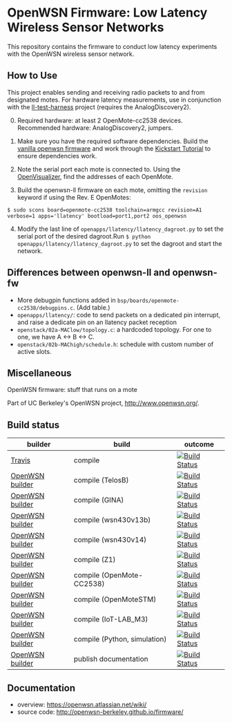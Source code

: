 # OpenWSN Firmware: Low Latency Wireless Sensor Networks

This repository contains the firmware to conduct low latency experiments with the OpenWSN wireless sensor network.

## How to Use

This project enables sending and receiving radio packets to and from designated motes. For hardware latency measurements, use in conjunction with the [ll-test-harness] project (requires the AnalogDiscovery2).

[ll-test-harness]: https://github.com/arvind0sundararajan/ll-test-harness

0. Required hardware: at least 2 OpenMote-cc2538 devices. Recommended hardware: AnalogDiscovery2, jumpers.

1. Make sure you have the required software dependencies. Build the [vanilla openwsn firmware] and work through the [Kickstart Tutorial] to ensure dependencies work.

[vanilla openwsn firmware]: https://github.com/openwsn-berkeley/openwsn-fw
[Kickstart Tutorial]: https://openwsn.atlassian.net/wiki/spaces/OW/pages/12058660/Get+Started

2. Note the serial port each mote is connected to. Using the [OpenVisualizer], find the addresses of each OpenMote.

[OpenVisualizer]: https://github.com/openwsn-berkeley/openwsn-sw

3. Build the openwsn-ll firmware on each mote, omitting the `revision` keyword if using the Rev. E OpenMotes:

```
$ sudo scons board=openmote-cc2538 toolchain=armgcc revision=A1 verbose=1 apps='llatency' bootload=port1,port2 oos_openwsn
```

4. Modify the last line of `openapps/llatency/llatency_dagroot.py` to set the serial port of the desired dagroot.Run ```$ python openapps/llatency/llatency_dagroot.py``` to set the dagroot and start the network.

## Differences between openwsn-ll and openwsn-fw

* More debugpin functions added in `bsp/boards/openmote-cc2538/debugpins.c`. (Add table.)
* `openapps/llatency/`: code to send packets on a dedicated pin interrupt, and raise a dedicate pin on an llatency packet reception
* `openstack/02a-MAClow/topology.c`: a hardcoded topology. For one to one, we have A <-> B <-> C.
* `openstack/02b-MAChigh/schedule.h`: schedule with custom number of active slots. 

## Miscellaneous

OpenWSN firmware: stuff that runs on a mote

Part of UC Berkeley's OpenWSN project, http://www.openwsn.org/.

Build status
------------

|              builder                                                                                                                 |      build                   | outcome
| ------------------------------------------------------------------------------------------------------------------------------------ | ---------------------------- | ------- 
| [Travis](https://travis-ci.org/openwsn-berkeley/openwsn-fw)                                                                          | compile                      | [![Build Status](https://travis-ci.org/openwsn-berkeley/openwsn-fw.png?branch=develop)](https://travis-ci.org/openwsn-berkeley/openwsn-fw)
| [OpenWSN builder](http://builder.openwsn.org/job/Firmware/board=telosb,label=master,project=oos_openwsn,toolchain=mspgcc/)           | compile (TelosB)             | [![Build Status](http://builder.openwsn.org/job/Firmware/board=telosb,label=master,project=oos_openwsn,toolchain=mspgcc/badge/icon/)](http://builder.openwsn.org/job/Firmware/board=telosb,label=master,project=oos_openwsn,toolchain=mspgcc/)
| [OpenWSN builder](http://builder.openwsn.org/job/Firmware/board=gina,label=master,project=oos_openwsn,toolchain=mspgcc/)             | compile (GINA)               | [![Build Status](http://builder.openwsn.org/job/Firmware/board=gina,label=master,project=oos_openwsn,toolchain=mspgcc/badge/icon/)](http://builder.openwsn.org/job/Firmware/board=gina,label=master,project=oos_macpong,toolchain=mspgcc/)
| [OpenWSN builder](http://builder.openwsn.org/job/Firmware/board=wsn430v13b,label=master,project=oos_openwsn,toolchain=mspgcc/)       | compile (wsn430v13b)         | [![Build Status](http://builder.openwsn.org/job/Firmware/board=wsn430v13b,label=master,project=oos_openwsn,toolchain=mspgcc/badge/icon/)](http://builder.openwsn.org/job/Firmware/board=wsn430v13b,label=master,project=oos_macpong,toolchain=mspgcc/)
| [OpenWSN builder](http://builder.openwsn.org/job/Firmware/board=wsn430v14,label=master,project=oos_openwsn,toolchain=mspgcc/)        | compile (wsn430v14)          | [![Build Status](http://builder.openwsn.org/job/Firmware/board=wsn430v14,label=master,project=oos_openwsn,toolchain=mspgcc/badge/icon/)](http://builder.openwsn.org/job/Firmware/board=wsn430v14,label=master,project=oos_macpong,toolchain=mspgcc/)
| [OpenWSN builder](http://builder.openwsn.org/job/Firmware/board=Z1,label=master,project=oos_openwsn,toolchain=mspgcc/)               | compile (Z1)                 | [![Build Status](http://builder.openwsn.org/job/Firmware/board=z1,label=master,project=oos_openwsn,toolchain=mspgcc/badge/icon/)](http://builder.openwsn.org/job/Firmware/board=z1,label=master,project=oos_macpong,toolchain=mspgcc/)
| [OpenWSN builder](http://builder.openwsn.org/job/Firmware/board=OpenMote-CC2538,label=master,project=oos_openwsn,toolchain=armgcc/)  | compile (OpenMote-CC2538)    | [![Build Status](http://builder.openwsn.org/job/Firmware/board=OpenMote-CC2538,label=master,project=oos_openwsn,toolchain=armgcc/badge/icon)](http://builder.openwsn.org/job/Firmware/board=OpenMote-CC2538,label=master,project=oos_openwsn,toolchain=armgcc/)
| [OpenWSN builder](http://builder.openwsn.org/job/Firmware/board=OpenMoteSTM,label=master,project=oos_openwsn,toolchain=armgcc/)      | compile (OpenMoteSTM)        | [![Build Status](http://builder.openwsn.org/job/Firmware/board=openmotestm,label=master,project=oos_openwsn,toolchain=armgcc/badge/icon)](http://builder.openwsn.org/job/Firmware/board=openmotestm,label=master,project=oos_openwsn,toolchain=armgcc/)
| [OpenWSN builder](http://builder.openwsn.org/job/Firmware/board=IoT-LAB_M3,label=master,project=oos_openwsn,toolchain=armgcc/)       | compile (IoT-LAB_M3)         | [![Build Status](http://builder.openwsn.org/job/Firmware/board=iot-lab_M3,label=master,project=oos_openwsn,toolchain=armgcc/badge/icon)](http://builder.openwsn.org/job/Firmware/board=iot-lab_M3,label=master,project=oos_openwsn,toolchain=armgcc/)
| [OpenWSN builder](http://builder.openwsn.org/job/Firmware/board=Python,label=master,project=oos_openwsn,toolchain=gcc/)              | compile (Python, simulation) | [![Build Status](http://builder.openwsn.org/job/Firmware/board=python,label=master,project=oos_openwsn,toolchain=gcc/badge/icon)](http://builder.openwsn.org/job/Firmware/board=python,label=master,project=oos_openwsn,toolchain=gcc/)
| [OpenWSN builder](http://builder.openwsn.org/job/Docs/)                                                                              | publish documentation        | [![Build Status](http://builder.openwsn.org/job/Docs/badge/icon)](http://builder.openwsn.org/job/Docs/)

Documentation
-------------

- overview: https://openwsn.atlassian.net/wiki/
- source code: http://openwsn-berkeley.github.io/firmware/
